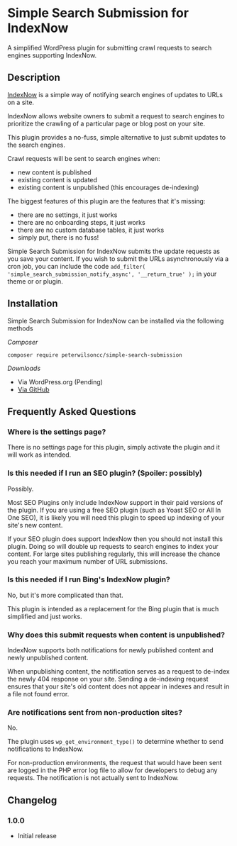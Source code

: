 # Simple Search Submission for IndexNow

A simplified WordPress plugin for submitting crawl requests to search engines supporting IndexNow.

## Description

[IndexNow](https://www.indexnow.org/) is a simple way of notifying search engines of updates to URLs on a site.

IndexNow allows website owners to submit a request to search engines to prioritize the crawling of a particular page or blog post on your site.

This plugin provides a no-fuss, simple alternative to just submit updates to the search engines.

Crawl requests will be sent to search engines when:

* new content is published
* existing content is updated
* existing content is unpublished (this encourages de-indexing)

The biggest features of this plugin are the features that it's missing:

* there are no settings, it just works
* there are no onboarding steps, it just works
* there are no custom database tables, it just works
* simply put, there is no fuss!

Simple Search Submission for IndexNow submits the update requests as you save your content. If you wish to submit the URLs
asynchronously via a cron job, you can include the code `add_filter( 'simple_search_submission_notify_async', '__return_true' );`
in your theme or or plugin.

## Installation

Simple Search Submission for IndexNow can be installed via the following methods

*Composer*

```
composer require peterwilsoncc/simple-search-submission
```

*Downloads*

* Via WordPress.org (Pending)
* [Via GitHub](https://github.com/peterwilsoncc/simple-search-submission/releases/latest)

## Frequently Asked Questions

### Where is the settings page?

There is no settings page for this plugin, simply activate the plugin and it will work as intended.

### Is this needed if I run an SEO plugin? (Spoiler: possibly)

Possibly.

Most SEO Plugins only include IndexNow support in their paid versions of the plugin. If you are using a free SEO plugin (such as Yoast SEO or All In One SEO), it is likely you will need this plugin to speed up indexing of your site's new content.

If your SEO plugin does support IndexNow then you should not install this plugin. Doing so will double up requests to search engines to index your content. For large sites publishing regularly, this will increase the chance you reach your maximum number of URL submissions.

### Is this needed if I run Bing's IndexNow plugin?

No, but it's more complicated than that.

This plugin is intended as a replacement for the Bing plugin that is much simplified and just works.

### Why does this submit requests when content is unpublished?

IndexNow supports both notifications for newly published content and newly unpublished content.

When unpublishing content, the notification serves as a request to de-index the newly 404 response on your site.
Sending a de-indexing request ensures that your site's old content does not appear in indexes and result in a file not found error.

### Are notifications sent from non-production sites?

No.

The plugin uses `wp_get_environment_type()` to determine whether to send notifications to IndexNow.

For non-production environments, the request that would have been sent are logged in the PHP error log file to allow for
developers to debug any requests. The notification is not actually sent to IndexNow.

## Changelog

### 1.0.0

* Initial release
